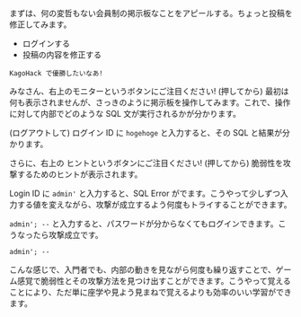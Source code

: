 まずは、何の変哲もない会員制の掲示板なことをアピールする。ちょっと投稿を修正してみます。

* ログインする
* 投稿の内容を修正する

```
KagoHack で優勝したいなあ!
```

みなさん、右上のモニターというボタンにご注目ください! (押してから) 最初は何も表示されませんが、さっきのように掲示板を操作してみます。これで、操作に対して内部でどのような SQL 文が実行されるかが分かります。

(ログアウトして) ログイン ID に `hogehoge` と入力すると、その SQL と結果が分かります。

さらに、右上の ヒントというボタンにご注目ください! (押してから) 脆弱性を攻撃するためのヒントが表示されます。

Login ID に `admin'` と入力すると、SQL Error がでます。こうやって少しずつ入力する値を変えながら、攻撃が成立するよう何度もトライすることができます。

`admin'; --` と入力すると、パスワードが分からなくてもログインできます。こうなったら攻撃成立です。

```
admin'; --
```

こんな感じで、入門者でも、内部の動きを見ながら何度も繰り返すことで、ゲーム感覚で脆弱性とその攻撃方法を見つけ出すことができます。こうやって覚えることにより、ただ単に座学や見よう見まねで覚えるよりも効率のいい学習ができます。

